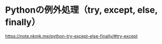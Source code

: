 # Pythonの例外処理（try, except, else, finally）
https://note.nkmk.me/python-try-except-else-finally/#try-except
